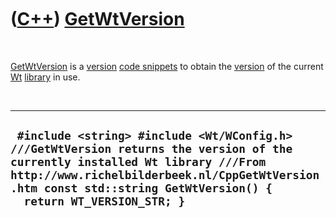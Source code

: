 
 

 

 

 

 

([C++](Cpp.md)) [GetWtVersion](CppGetWtVersion.md)
====================================================

 

[GetWtVersion](CppGetWtVersion.md) is a [version](CppVersion.md) [code
snippets](CppCodeSnippets.md) to obtain the [version](CppVersion.md)
of the current [Wt](CppWt.md) [library](CppLibrary.md) in use.

 

  --------------------------------------------------------------------------------------------------------------------------------------------------------------------------------------------------------------------------------------------------
  ` #include <string> #include <Wt/WConfig.h>  ///GetWtVersion returns the version of the currently installed Wt library ///From http://www.richelbilderbeek.nl/CppGetWtVersion.htm const std::string GetWtVersion() {   return WT_VERSION_STR; }`
  --------------------------------------------------------------------------------------------------------------------------------------------------------------------------------------------------------------------------------------------------

 

 

 

 

 

 

